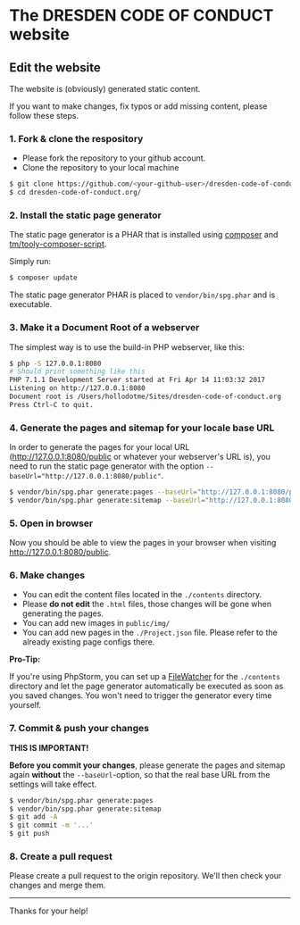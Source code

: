 # The DRESDEN CODE OF CONDUCT website

## Edit the website

The website is (obviously) generated static content.
 
If you want to make changes, fix typos or add missing content, please follow these steps.

### 1. Fork & clone the respository

* Please fork the repository to your github account.
* Clone the repository to your local machine

```bash
$ git clone https://github.com/<your-github-user>/dresden-code-of-conduct.org.git
$ cd dresden-code-of-conduct.org/
```

### 2. Install the static page generator

The static page generator is a PHAR that is installed using [composer](https://getcomposer.org) 
and [tm/tooly-composer-script](https://github.com/tommy-muehle/tooly-composer-script).

Simply run:

```bash
$ composer update
```

The static page generator PHAR is placed to `vendor/bin/spg.phar` and is executable.

### 3. Make it a Document Root of a webserver

The simplest way is to use the build-in PHP webserver, like this:

```bash
$ php -S 127.0.0.1:8080
# Should print something like this
PHP 7.1.1 Development Server started at Fri Apr 14 11:03:32 2017
Listening on http://127.0.0.1:8080
Document root is /Users/hollodotme/Sites/dresden-code-of-conduct.org
Press Ctrl-C to quit.
```

### 4. Generate the pages and sitemap for your locale base URL

In order to generate the pages for your local URL (http://127.0.0.1:8080/public or whatever your webserver's URL is), you need 
to run the static page generator with the option `--baseUrl="http://127.0.0.1:8080/public"`.

```bash
$ vendor/bin/spg.phar generate:pages --baseUrl="http://127.0.0.1:8080/public"
$ vendor/bin/spg.phar generate:sitemap --baseUrl="http://127.0.0.1:8080/public"
```

### 5. Open in browser

Now you should be able to view the pages in your browser when visiting http://127.0.0.1:8080/public.

### 6. Make changes

* You can edit the content files located in the `./contents` directory.
* Please **do not edit** the `.html` files, those changes will be gone when generating the pages.
* You can add new images in `public/img/`
* You can add new pages in the `./Project.json` file. Please refer to the already existing page configs there.

**Pro-Tip:**

If you're using PhpStorm, you can set up a [FileWatcher](https://www.jetbrains.com/help/phpstorm/2016.2/using-file-watchers.html) for the `./contents` directory and let the page generator 
automatically be executed as soon as you saved changes. You won't need to trigger the generator every time yourself. 

### 7. Commit & push your changes

**THIS IS IMPORTANT!**

**Before you commit your changes**, please generate the pages and sitemap again **without** the `--baseUrl`-option, 
so that the real base URL from the settings will take effect.

```bash
$ vendor/bin/spg.phar generate:pages
$ vendor/bin/spg.phar generate:sitemap
$ git add -A
$ git commit -m '...'
$ git push
```

### 8. Create a pull request

Please create a pull request to the origin repository. We'll then check your changes and merge them.

---

Thanks for your help!
